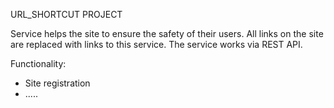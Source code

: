 URL_SHORTCUT PROJECT

Service helps the site to ensure the safety of their users. All links on the site are replaced with links to this service.
The service works via REST API.

Functionality:
* Site registration
* .....